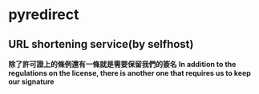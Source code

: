 # pyredirect
## URL shortening service(by selfhost)
**除了許可證上的條例還有一條就是需要保留我們的簽名**
**In addition to the regulations on the license, there is another one that requires us to keep our signature**
